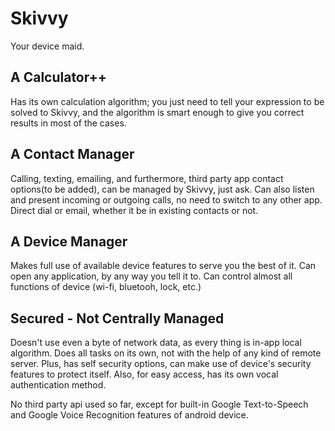 # Skivvy
Your device maid.

## A Calculator++
Has its own calculation algorithm; you just need to tell your expression to be solved to Skivvy, and the algorithm is smart enough to give you correct results in most of the cases.

## A Contact Manager
Calling, texting, emailing, and furthermore, third party app contact options(to be added), can be managed by Skivvy, just ask.
Can also listen and present incoming or outgoing calls, no need to switch to any other app. Direct dial or email, whether it be in existing contacts or not.

## A Device Manager
Makes full use of available device features to serve you the best of it. Can open any application, by any way you tell it to. Can control almost all functions of device (wi-fi, bluetooh, lock, etc.)

## Secured - Not Centrally Managed
Doesn't use even a byte of network data, as every thing is in-app local algorithm. Does all tasks on its own, not with the help of any kind of remote server.
Plus, has self security options, can make use of device's security features to protect itself.
Also, for easy access, has its own vocal authentication method.

No third party api used so far, except for built-in Google Text-to-Speech and Google Voice Recognition features of android device.
